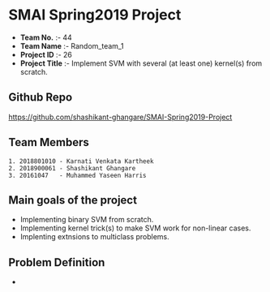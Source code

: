 # SMAI Spring2019 Project  

-  **Team No.** :- 44  
-  **Team Name** :- Random_team_1  
-  **Project ID** :- 26  
-  **Project Title** :- Implement SVM with several (at least one) kernel(s) from scratch.
  
## Github Repo
https://github.com/shashikant-ghangare/SMAI-Spring2019-Project  

## Team Members 
  
    1. 2018801010 - Karnati Venkata Kartheek 
    2. 2018900061 - Shashikant Ghangare 
    3. 20161047   - Muhammed Yaseen Harris 
 
 ## Main goals of the project
 
 - Implementing binary SVM from scratch.   
 - Implementing kernel trick(s) to make SVM work for non-linear cases. 
 - Implenting extnsions to multiclass problems.
 
 ## Problem Definition
 
 - 
